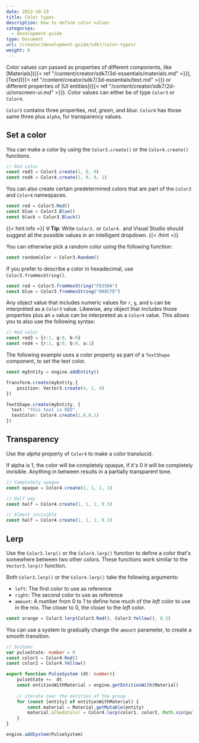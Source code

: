 ```yaml
---
date: 2022-10-19
title: Color types
description: How to define color values
categories:
  - development-guide
type: Document
url: /creator/development-guide/sdk7/color-types/
weight: 6
---
```


Color values can passed as properties of different components, like [Materials]({{< ref "/content/creator/sdk7/3d-essentials/materials.md" >}}), [Text]({{< ref "/content/creator/sdk7/3d-essentials/text.md" >}}) or different properties of [UI entities]({{< ref "/content/creator/sdk7/2d-ui/onscreen-ui.md" >}}). Color values can either be of type `Color3` or `Color4`.

`Color3` contains three properties, _red_, _green_, and _blue_. `Color4` has those same three plus `alpha`, for transparency values.


## Set a color

You can make a color by using the `Color3.create()` or the `Color4.create()` functions.

```ts
// Red color
const red3 = Color3.create(1, 0, 0)
const red4 = Color4.create(1, 0, 0, 1)
```

You can also create certain predetermined colors that are part of the `Color3` and `Color4` namespaces.

```ts
const red = Color3.Red()
const blue = Color3.Blue()
const black = Color3.Black()
```


{{< hint info >}}
**💡 Tip**:  Write `Color3.` or `Color4.` and Visual Studio should suggest all the possible values in an intelligent dropdown.
{{< /hint >}}

You can otherwise pick a random color using the following function:


```ts
const randomColor = Color3.Random()
```

If you prefer to describe a color in hexadecimal, use `Color3.fromHexString()`.

```ts
const red = Color3.fromHexString("FD350A")
const blue = Color3.fromHexString("0A0CFD")
```

Any object value that includes numeric values for `r`, `g`, and `b` can be interpreted as a `Color3` value. Likewise, any object that includes those properties plus an `a` value can be interpreted as a `Color4` value. This allows you to also use the following syntax:


```ts
// Red color
const red3 = {r:1, g:0, b:0}
const red4 = {r:1, g:0, b:0, a:1}
```

The following example uses a color property as part of a `TextShape` component, to set the text color.


```ts
const myEntity = engine.addEntity()

Transform.create(myEntity,{
	position: Vector3.create(4, 1, 4)
})

TextShape.create(myEntity, {
  text: "this text is RED", 
  textColor: Color4.create(1,0,0,1)
})
```


## Transparency

Use the _alpha_ property of `Color4` to make a color translucid.

If alpha is 1, the color will be completely opaque, if it's 0 it will be completely invisible. Anything in between results in a partially transparent tone.

```ts
// Completely opaque
const opaque = Color4.create(1, 1, 1, 1)

// Half way
const half = Color4.create(1, 1, 1, 0.5)

// Almost invisible
const half = Color4.create(1, 1, 1, 0.1)
```


## Lerp

Use the `Color3.lerp()` or the `Color4.lerp()` function to define a color that's somewhere between two other colors. These functions work similar to the `Vector3.lerp()` function.


Both `Color3.lerp()` or the `Color4.lerp()` take the following arguments:

- `left`: The first color to use as reference
- `right`: The second color to use as reference
- `amount`: A number from 0 to 1 to define how much of the _left_ color to use in the mix. The closer to 0, the closer to the _left_ color.

```ts
const orange = Color3.lerp(Color3.Red(), Color3.Yellow(), 0.3)
```

You can use a system to gradually change the `amount` parameter, to create a smooth transition.


```ts
// Systems
var pulseState: number = 0
const color1 = Color4.Red()
const color2 = Color4.Yellow()

export function PulseSystem (dt: number){
	pulseState +=  dt
	const entitiesWithMaterial = engine.getEntitiesWith(Material)
 
    // iterate over the entities of the group
	for (const [entity] of entitiesWithMaterial) {
		const material = Material.getMutable(entity)
		material.albedoColor = Color4.lerp(color1, color2, Math.sin(pulseState))
    }
}

engine.addSystem(PulseSystem)
```

